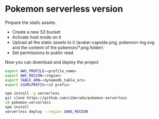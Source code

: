 # Pokemon serverless version

Prepare the static assets:

* Create a new S3 bucket
* Activate host mode on it
* Upload all the static assets to it (avatar-capside.png, pokemon-log.svg and the content of the pokemon/*.png folder)
* Set permissions to public read

Now you can download and deploy the project

``` bash
export AWS_PROFILE=<profile_name>
export AWS_REGION=<region>
export TABLE_ARN=<dynamodb_table_arn>
export S3URLPREFIX=<s3 prefix>

npm install -g serverless
git clone https://github.com/ciberado/pokemon-serverless
cd pokemon-serverless
npm install
serverless deploy --region $AWS_REGION
```

